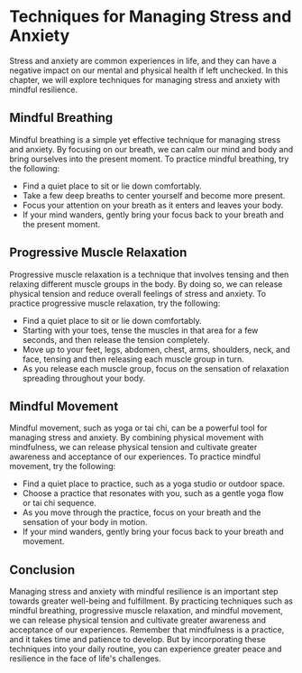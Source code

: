 Techniques for Managing Stress and Anxiety
=====================================================================================

Stress and anxiety are common experiences in life, and they can have a negative impact on our mental and physical health if left unchecked. In this chapter, we will explore techniques for managing stress and anxiety with mindful resilience.

Mindful Breathing
-----------------

Mindful breathing is a simple yet effective technique for managing stress and anxiety. By focusing on our breath, we can calm our mind and body and bring ourselves into the present moment. To practice mindful breathing, try the following:

* Find a quiet place to sit or lie down comfortably.
* Take a few deep breaths to center yourself and become more present.
* Focus your attention on your breath as it enters and leaves your body.
* If your mind wanders, gently bring your focus back to your breath and the present moment.

Progressive Muscle Relaxation
-----------------------------

Progressive muscle relaxation is a technique that involves tensing and then relaxing different muscle groups in the body. By doing so, we can release physical tension and reduce overall feelings of stress and anxiety. To practice progressive muscle relaxation, try the following:

* Find a quiet place to sit or lie down comfortably.
* Starting with your toes, tense the muscles in that area for a few seconds, and then release the tension completely.
* Move up to your feet, legs, abdomen, chest, arms, shoulders, neck, and face, tensing and then releasing each muscle group in turn.
* As you release each muscle group, focus on the sensation of relaxation spreading throughout your body.

Mindful Movement
----------------

Mindful movement, such as yoga or tai chi, can be a powerful tool for managing stress and anxiety. By combining physical movement with mindfulness, we can release physical tension and cultivate greater awareness and acceptance of our experiences. To practice mindful movement, try the following:

* Find a quiet place to practice, such as a yoga studio or outdoor space.
* Choose a practice that resonates with you, such as a gentle yoga flow or tai chi sequence.
* As you move through the practice, focus on your breath and the sensation of your body in motion.
* If your mind wanders, gently bring your focus back to your breath and movement.

Conclusion
----------

Managing stress and anxiety with mindful resilience is an important step towards greater well-being and fulfillment. By practicing techniques such as mindful breathing, progressive muscle relaxation, and mindful movement, we can release physical tension and cultivate greater awareness and acceptance of our experiences. Remember that mindfulness is a practice, and it takes time and patience to develop. But by incorporating these techniques into your daily routine, you can experience greater peace and resilience in the face of life's challenges.
